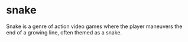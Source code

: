 # snake
Snake is a genre of action video games where the player maneuvers the end of a growing line, often themed as a snake.
